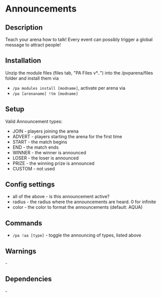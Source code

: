 # Announcements
## Description

Teach your arena how to talk! Every event can possibly trigger a global message to attract people!
## Installation

Unzip the module files (files tab, "PA Files v*.*.*") into the /pvparena/files folder and install them via
- `/pa modules install [modname]`, activate per arena via
- `/pa [arenaname] !tm [modname]`
## Setup

Valid Announcement types:

- JOIN \- players joining the arena
- ADVERT \- players starting the arena for the first time
- START \- the match begins
- END \- the match ends
- WINNER \- the winner is announced
- LOSER \- the loser is announced
- PRIZE \- the winning prize is announced
- CUSTOM \- not used 

## Config settings

- all of the above \- is this announcement active?
- radius \- the radius where the announcements are heard. 0 for infinite
- color \- the color to format the announcements (default: AQUA) 

## Commands

- `/pa !aa [type]` \- toggle the announcing of types, listed above 

## Warnings

\-

## Dependencies

\-
